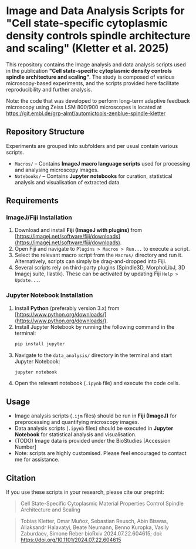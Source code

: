 # Image and Data Analysis Scripts for "Cell state-specific cytoplasmic density controls spindle architecture and scaling" (Kletter et al. 2025)

This repository contains the image analysis and data analysis scripts used in the publication **"Cell state-specific cytoplasmic density controls spindle architecture and scaling"**. The study is composed of various microscopy-based experiments, and the scripts provided here facilitate reproducibility and further analysis. 

Note: the code that was developed to perform long-term adaptive feedback microscopy using Zeiss LSM 800/900 microscopes is located at https://git.embl.de/grp-almf/automictools-zenblue-spindle-kletter


## Repository Structure

Experiments are grouped into subfolders and per usual contain various scripts. 
- `Macros/` – Contains **ImageJ macro language scripts** used for processing and analysing microscopy images.
- `Notebooks/` – Contains **Jupyter notebooks** for curation, statistical analysis and visualisation of extracted data.

## Requirements

### ImageJ/Fiji Installation
1. Download and install **Fiji (ImageJ with plugins)** from [https://imagej.net/software/fiji/downloads](https://imagej.net/software/fiji/downloads).
2. Open Fiji and navigate to `Plugins > Macros > Run...` to execute a script.
3. Select the relevant macro script from the `Macros/` directory and run it. Alternatively, scripts can simply be drag-and-dropped into Fiji.
4. Several scripts rely on third-party plugins (Spindle3D, MorphoLibJ, 3D Imagej suite, Ilastik). These can be activated by updating Fiji `Help > Update...`. 

### Jupyter Notebook Installation
1. Install **Python** (preferably version 3.x) from [https://www.python.org/downloads/](https://www.python.org/downloads/).
2. Install Jupyter Notebook by running the following command in the terminal:
   ```bash
   pip install jupyter
   ```
3. Navigate to the `data_analysis/` directory in the terminal and start Jupyter Notebook:
   ```bash
   jupyter notebook
   ```
4. Open the relevant notebook (`.ipynb` file) and execute the code cells.

## Usage
- Image analysis scripts (`.ijm` files) should be run in **Fiji (ImageJ)** for preprocessing and quantifying microscopy images.
- Data analysis scripts (`.ipynb` files) should be executed in **Jupyter Notebook** for statistical analysis and visualisation.
- (TODO) Image data is provided under the BioStudies [Accession Number]  
- Note: scripts are highly customised. Please feel encouraged to contact me for assistance. 

## Citation
If you use these scripts in your research, please cite our preprint:

> Cell State-Specific Cytoplasmic Material Properties Control Spindle Architecture and Scaling

> Tobias Kletter, Omar Muñoz, Sebastian Reusch, Abin Biswas, Aliaksandr Halavatyi, Beate Neumann, Benno Kuropka, Vasily Zaburdaev, Simone Reber
bioRxiv 2024.07.22.604615; doi: https://doi.org/10.1101/2024.07.22.604615 
